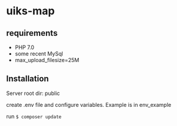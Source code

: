 # uiks-map

## requirements

* PHP 7.0
* some recent MySql
* max_upload_filesize=25M

## Installation

Server root dir: public

create .env file and configure variables. Example is in env_example

run `$ composer update`
